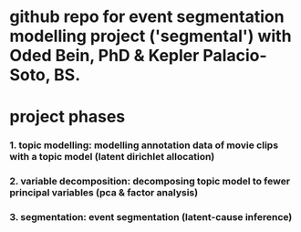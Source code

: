 # github repo for event segmentation modelling project ('segmental') with Oded Bein, PhD & Kepler Palacio-Soto, BS. 

# project phases 
### 1. topic modelling: modelling annotation data of movie clips with a topic model (latent dirichlet allocation)
### 2. variable decomposition: decomposing topic model to fewer principal variables (pca & factor analysis)
### 3. segmentation: event segmentation (latent-cause inference)
